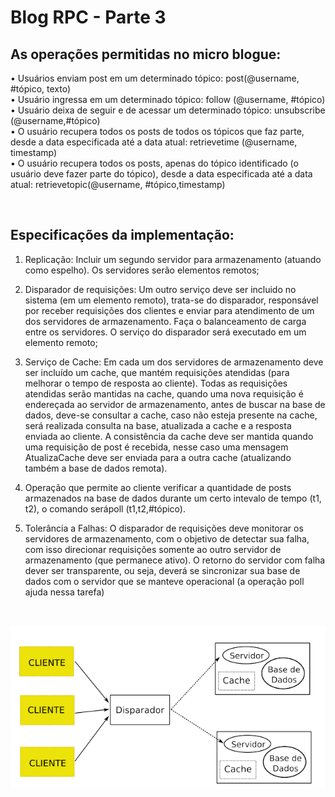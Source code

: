 # Blog RPC - Parte 3

 <h2> As operações permitidas no micro blogue: </h2>

• Usuários enviam post em um determinado tópico: post(@username, #tópico, texto) <br />
• Usuário ingressa em um determinado tópico: follow (@username, #tópico) <br />
• Usuário deixa de seguir e de acessar um determinado tópico: unsubscribe (@username,#tópico) <br />
• O usuário recupera todos os posts de todos os tópicos que faz parte, desde a data especificada até a data atual: retrievetime (@username, timestamp) <br />
• O usuário recupera todos os posts, apenas do tópico identificado (o usuário deve fazer parte
do tópico), desde a data especificada até a data atual: retrievetopic(@username, #tópico,timestamp) <br />

<br/>

<h2> Especificações da implementação:	</h2>

1) Replicação: Incluir um segundo servidor para armazenamento (atuando como espelho). Os servidores serão elementos remotos;  <br />

2) Disparador de requisições: Um outro serviço deve ser incluido no sistema (em um elemento
remoto), trata-se do disparador, responsável por receber requisições dos clientes e enviar
para atendimento de um dos servidores de armazenamento. Faça o balanceamento de carga
entre os servidores. O serviço do disparador será executado em um elemento remoto; <br />

3) Serviço de Cache: Em cada um dos servidores de armazenamento deve ser incluído um cache, que mantém requisições atendidas (para melhorar o tempo de resposta ao cliente). Todas as requisições atendidas serão mantidas na cache, quando uma nova requisição é endereçada ao servidor de armazenamento, antes de buscar na base de dados, deve-se consultar a cache, caso não esteja presente na cache, será realizada consulta na base, atualizada a cache e a resposta enviada ao cliente. A consistência da cache deve ser mantida quando uma requisição de post é recebida, nesse caso uma mensagem AtualizaCache deve ser enviada para a outra cache (atualizando também a base de dados remota). <br />

4) Operação que permite ao cliente verificar a quantidade de posts armazenados na base de dados durante um certo intevalo de tempo (t1, t2), o comando serápoll (t1,t2,#tópico). <br />

5) Tolerância a Falhas: O disparador de requisições deve monitorar os servidores de armazenamento, com o objetivo de detectar sua falha, com isso direcionar requisições somente ao outro servidor de armazenamento (que permanece ativo). O retorno do servidor com falha dever ser transparente, ou seja, deverá se sincronizar sua base de dados com o servidor que se manteve operacional (a operação poll ajuda nessa tarefa) <br />

<br />



![Alt text](/images/modelo.png?raw=true "Modelo")

